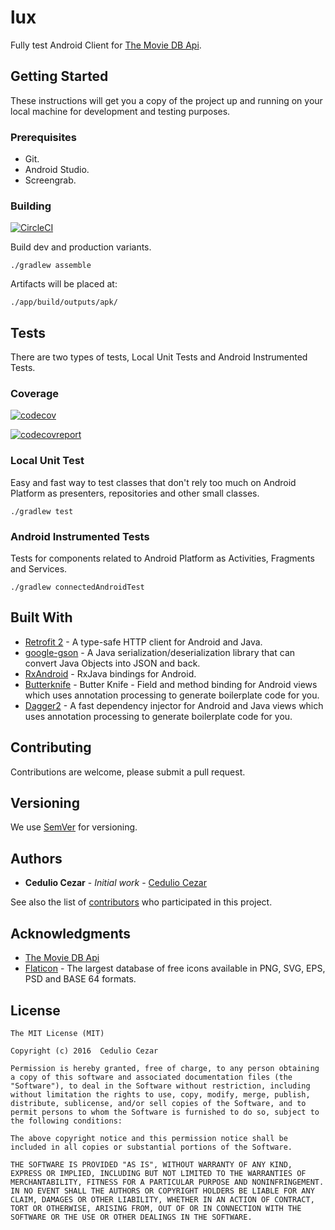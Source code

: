 # lux

Fully test Android Client for [The Movie DB Api](https://developers.themoviedb.org/3).

## Getting Started

These instructions will get you a copy of the project up and running on your local machine for development and testing purposes.

### Prerequisites

- Git.
- Android Studio.
- Screengrab.

### Building
[![CircleCI](https://circleci.com/gh/ceduliocezar/lux.svg?style=svg)](https://circleci.com/gh/ceduliocezar/lux)

Build dev and production variants.

```
./gradlew assemble
```

Artifacts will be placed at:

```
./app/build/outputs/apk/
```

## Tests

There are two types of tests, Local Unit Tests and Android Instrumented Tests.

### Coverage
[![codecov](https://codecov.io/gh/ceduliocezar/lux/branch/master/graph/badge.svg)](https://codecov.io/gh/ceduliocezar/lux)

[![codecovreport](https://codecov.io/gh/ceduliocezar/lux/branch/master/graphs/tree.svg)](https://codecov.io/gh/ceduliocezar/lux/branch/master/graphs/tree.svg)

### Local Unit Test

Easy and fast way to test classes that don't rely too much on Android Platform as presenters, repositories and other small classes.

```
./gradlew test
```

### Android Instrumented Tests

Tests for components related to Android Platform as Activities, Fragments and Services.

```
./gradlew connectedAndroidTest
```

## Built With

* [Retrofit 2](https://square.github.io/retrofit/) - A type-safe HTTP client for Android and Java.
* [google-gson](https://github.com/google/gson) - A Java serialization/deserialization library that can convert Java Objects into JSON and back.
* [RxAndroid](https://github.com/ReactiveX/RxAndroid) - RxJava bindings for Android.
* [Butterknife](https://github.com/JakeWharton/butterknife) - Butter Knife - Field and method binding for Android views which uses annotation processing to generate boilerplate code for you.
* [Dagger2](http://google.github.io/dagger/) - A fast dependency injector for Android and Java
views which uses annotation processing to generate boilerplate code for you.

## Contributing

Contributions are welcome, please submit a pull request.

## Versioning

We use [SemVer](http://semver.org/) for versioning.

## Authors

* **Cedulio Cezar** - *Initial work* - [Cedulio Cezar](https://github.com/ceduliocezar/)

See also the list of [contributors](https://github.com/ceduliocezar/lux/graphs/contributors) who participated in this project.

## Acknowledgments

* [The Movie DB Api](https://developers.themoviedb.org/3)
* [Flaticon](https://github.com/ReactiveX/RxAndroid) -  The largest database of free icons available in PNG, SVG, EPS, PSD and BASE 64 formats.

## License

```
The MIT License (MIT)

Copyright (c) 2016  Cedulio Cezar

Permission is hereby granted, free of charge, to any person obtaining a copy of this software and associated documentation files (the "Software"), to deal in the Software without restriction, including without limitation the rights to use, copy, modify, merge, publish, distribute, sublicense, and/or sell copies of the Software, and to permit persons to whom the Software is furnished to do so, subject to the following conditions:

The above copyright notice and this permission notice shall be included in all copies or substantial portions of the Software.

THE SOFTWARE IS PROVIDED "AS IS", WITHOUT WARRANTY OF ANY KIND, EXPRESS OR IMPLIED, INCLUDING BUT NOT LIMITED TO THE WARRANTIES OF MERCHANTABILITY, FITNESS FOR A PARTICULAR PURPOSE AND NONINFRINGEMENT. IN NO EVENT SHALL THE AUTHORS OR COPYRIGHT HOLDERS BE LIABLE FOR ANY CLAIM, DAMAGES OR OTHER LIABILITY, WHETHER IN AN ACTION OF CONTRACT, TORT OR OTHERWISE, ARISING FROM, OUT OF OR IN CONNECTION WITH THE SOFTWARE OR THE USE OR OTHER DEALINGS IN THE SOFTWARE.

```
